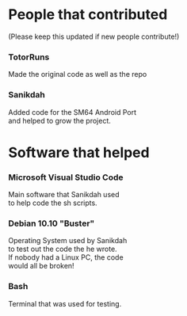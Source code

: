 # People that contributed

(Please keep this updated if new people contribute!)

### TotorRuns

Made the original code as well as the repo

### Sanikdah

Added code for the SM64 Android Port  
and helped to grow the project.

# Software that helped

### Microsoft Visual Studio Code

Main software that Sanikdah used  
to help code the sh scripts.

### Debian 10.10 "Buster"

Operating System used by Sanikdah  
to test out the code the he wrote.  
If nobody had a Linux PC, the code  
would all be broken!

### Bash

Terminal that was used for testing.

